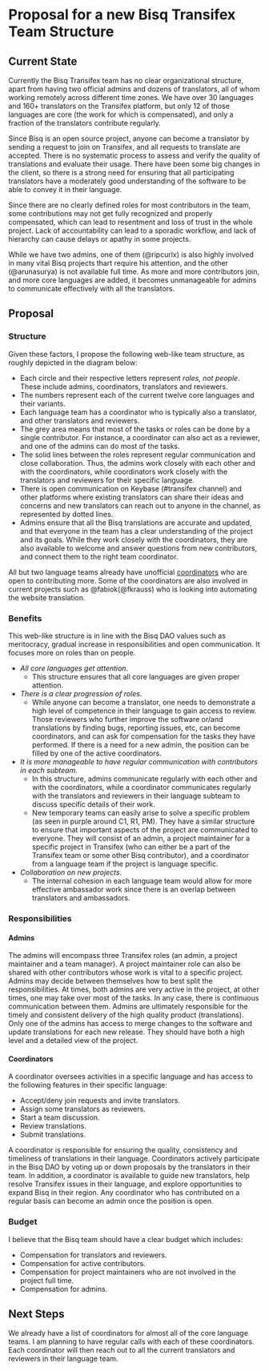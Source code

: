# Proposal for a new Bisq Transifex Team Structure

## Current State
Currently the Bisq Transifex team has no clear organizational structure, apart from having two official admins and dozens of translators, all of whom working remotely across different time zones. We have over 30 languages and 160+ translators on the Transifex platform, but only 12 of those languages are core (the work for which is compensated), and only a fraction of the translators contribute regularly. 

Since Bisq is an open source project, anyone can become a translator by sending a request to join on Transifex, and all requests to translate are accepted. There is no systematic process to assess and verify the quality of translations and evaluate their usage. There have been some big changes in the client, so there is a strong need for ensuring that all participating translators have a moderately good understanding of the software to be able to convey it in their language.

Since there are no clearly defined roles for most contributors in the team, some contributions may not get fully recognized and properly compensated, which can lead to resentment and loss of trust in the  whole project. Lack of accountability can lead to a sporadic workflow, and lack of hierarchy can cause delays or apathy in some projects.

While we have two admins, one of them (@ripcurlx) is also highly involved in many vital Bisq projects thart require his attention, and the other (@arunasurya) is not available full time. As more and more contributors join, and more core languages are added, it becomes unmanageable for admins to communicate effectively with all the translators.

## Proposal

### Structure
Given these factors, I propose the following web-like team structure, as roughly depicted in the diagram below: 
- Each circle and their respective letters represent *roles, not people*. These include admins, coordinators, translators and reviewers.
- The numbers represent each of the current twelve core languages and their variants.
- Each language team has a coordinator who is typically also a translator, and other translators and reviewers.
- The grey area means that most of the tasks or roles can be done by a single contributor. For instance, a coordinator can also act as a reviewer, and one of the admins can do most of the tasks.
- The solid lines between the roles represent regular communication and close collaboration. Thus, the admins work closely with each other and with the coordinators, while coordinators work closely with the translators and reviewers for their specific language.
- There is open communication on Keybase (#transifex channel) and other platforms where existing translators can share their ideas and concerns and new translators can reach out to anyone in the channel, as represented by dotted lines.
- Admins ensure that all the Bisq translations are accurate and updated, and that everyone in the team has a clear understanding of the project and its goals. While they work closely with the coordinators, they are also available to welcome and answer questions from new contributors, and connect them to the right team coordinator.

All but two language teams already have unofficial [coordinators](https://docs.google.com/spreadsheets/d/1P4JMLrcRtSWkxfh9jG7AXkfdgdkEYwgttGgly-ercXc/edit#gid=98383320) who are open to contributing more. Some of the coordinators are also involved in current projects such as @fabiok(@fkrauss) who is looking into automating the website translation.

### Benefits
This web-like structure is in line with the Bisq DAO values such as meritocracy, gradual increase in responsibilities and open communication. It focuses more on roles than on people.
- *All core languages get attention*.
   - This structure ensures that all core languages are given proper attention.
- *There is a clear progression of roles*. 
   - While anyone can become a translator, one needs to demonstrate a high level of competence in their language to gain access to review. Those reviewers who further improve the software or/and translations by finding bugs, reporting issues, etc, can become coordinators, and can ask for compensation for the tasks they have performed. If there is a need for a new admin, the position can be filled by one of the active coordinators.
- *It is more manageable to have regular communication with contributors in each subteam*.
   - In this structure, admins communicate regularly with each other and with the coordinators, while a coordinator communicates regularly with the translators and reviewers in their language subteam to discuss specific details of their work.
   - New temporary teams can easily arise to solve a specific problem (as seen in purple around C1, R1, PM). They have a similar structure to ensure that important aspects of the project are communicated to everyone. They will consist of an admin, a project maintainer for a specific project in Transifex (who can either be a part of the Transifex team or some other Bisq contributor), and a coordinator from a language team if the project is language specific.
- *Collaboration on new projects*.
   - The internal cohesion in each language team would allow for more effective ambassador work since there is an overlap between translators and ambassadors.


### Responsibilities

#### Admins
The admins will encompass three Transifex roles (an admin, a project maintainer and a team manager). A project maintainer role can also be shared with other contributors whose work is vital to a specific project. Admins may decide between themselves how to best split the responsibilities. At times, both admins are very active in the project, at other times, one may take over most of the tasks. In any case, there is continuous communication between them. Admins are ultimately responsible for the timely and consistent delivery of the high quality product (translations). Only one of the admins has access to merge changes to the software and update translations for each new release. They should have both a high level and a detailed view of the project.

#### Coordinators
A coordinator oversees activities in a specific language and has access to the following features in their specific language:
- Accept/deny join requests and invite translators.
- Assign some translators as reviewers.
- Start a team discussion.
- Review translations.
- Submit translations.

A coordinator is responsible for ensuring the quality, consistency and timeliness of translations in their language.
Coordinators actively participate in the Bisq DAO by voting up or down proposals by the translators in their team. In addition, a coordinator is available to guide new translators, help resolve Transifex issues in their language, and explore opportunities to expand Bisq in their region. Any coordinator who has contributed on a regular basis can become an admin once the position is open.


### Budget
I believe that the Bisq team should have a clear budget which includes:
- Compensation for translators and reviewers.
- Compensation for active contributors.
- Compensation for project maintainers who are not involved in the project full time.
- Compensation for admins.

## Next Steps
We already have a list of coordinators for almost all of the core language teams. I am planning to have regular calls with each of these coordinators. Each coordinator will then reach out to all the current translators and reviewers in their language team.

